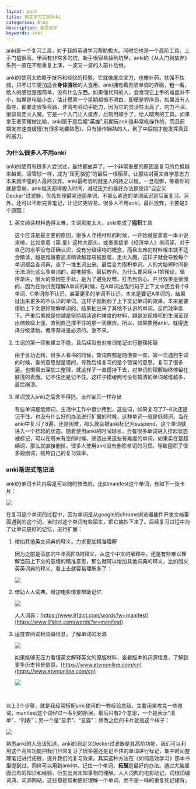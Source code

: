 ```yaml
---
layout: post
title: 英文学习工具Anki
categories: Blog
description: 英文自学
keywords: anki
---
```


anki是一个复习工具，对于我的英语学习帮助极大。同时它也是一个高阶工具，上手门槛很高，里面有非常多的坑，新手很容易掉到坑里。anki的《从入门到放弃》系列一直在不断重复上演，一波又一波的人前仆后继。

anki的使用太依赖于技巧和经验的积累。它就像屠龙宝刀，也像补药，扶强不扶弱，只不过它更加适合**身体强壮**的人食用。anki拥有着丑陋单调的界面，粗一看，给人的感觉是很简单，没有什么东西。如果懂代码的人，会发现它上手的难度并不小，如果是电脑小白，估计摸索一个星期都搞不明白。即便是程序员，如果没有人指导，都要走很多弯路，非常考验动手能力，因为它的灵活性太高了，内力不深，很容易走火入魔。它是一个入门让人蛋疼，后期用顺手了，给人暗爽的工具。如果拿王者荣耀做比喻，anki属于是后期"英雄",前期玩anki是非常吃操作的，而且前期发育速度缓慢(有很多坑要熟悉)，只有操作娴熟的人，到了中后期才能发挥真正的威力。



### 为什么很多人不用anki

anki的使用有很多人尝试过，最终都放弃了。一个非常重要的原因是复习的负担越来越重。滚雪球一样，成为”压死骆驼“的最后一根稻草。让那些对英文自学意志力本来就不强的人最终放弃。anki最考验的就是人的持之以恒。一旦松懈，等着你的就是雪崩。anki每天都得投入时间，减轻压力的最好办法是使用“自定义Decker”过滤器，优先处理最紧迫那单词，不那么紧迫的单词延迟到后面复习。另外，还可以不断完善笔记，让记忆更容易。很多人不用anki，最后放弃，主要是3个原因：



1. 英文阅读材料选得太难，生词密度太大，anki变成了**囤积**工具

   这个应该是最主要的原因，很多人寻找材料的时候，一开始就是拿着一本小说来啃，比如拿着《简.爱》这种大部头，或者直接拿《经济学人》来阅读，对于自己的水平没有正确认识，没有分级读物的概念。而且太难的材料根本就不适合精读，越是难越要追求精读越容易被反噬，走火入魔。这样子就会导致每个单词都会查词典，查了一堆生词出来。最后变为囤积单词。人的大脑短时间是无法消化这么多单词的，越堆越多。最后放弃。为什么要采用i+1的理论，循序渐进，很大的原因在于此，是为了避免反噬，打击到信心。并且效果是很慢的。因为在你试图理解A单词的时候，在A单词出现的句子上下文中还会有个B单词、C单词你不认识。甚至更多的单词不认识。本来是要记A单词的，结果扯出来更多的不认识的单词。这样子就削弱了上下文记单词的效果，本来是要借助上下文更好理解单词的，结果扯出来了其他不认识的单词。反而效率低下。严重后果就是你越是坚持精读这种难度的材料，越是发现堆积的生词呈现出倍数级上涨，直到自己撑不住的那一天爆炸。所以，如果要用anki，就得选择分级读物，循序渐进是必须的。急不来。

2. 生词的第一印象建立不稳，且后续没有对单词笔记进行整理拓展

   由于急功近利，很多人看书的时候，查词典都是随便查一查，第一次遇到生词的时候，查的意思就是错的，导致后续复习的是个错误的意思。复习了很多遍，也懒得去深加工整理，就这样子一直僵持下去，对单词的理解始终停留在肤浅的表面。记不住还是记不住。这样子摸棱两可没有搞清的单词越堆越多，最后崩溃。

3. 单词放入anki之后舍不得扔，当作宝贝一样存储

   有些单词是低频词，生活中工作中很少用到，这些词，如果复习了7~8次还是记不住，也没有什么好的办法进行扩展的时候，这种单词一般是低频词，当在anki中复习了8遍，还是困难，那么就会被anki标记为suspend，这个单词就进入一个挂起的状态。随着使用anki的时间越长，会有很多单词进入挂起状态被标记，可以在周末有空的时候，筛选出来这些有难度的单词，如果实在是超纲词，那么就直接删掉。很多人使用anki没有删除单词的习惯。导致囤积了很多超纲词，拖垮自己的复习效率。



### anki渐进式笔记法

anki的单词卡片内容是可以随时修改的。比如manifest这个单词，有如下一张卡片：

<img src="https://cs-cn.top//images/posts/20210714194447.png"/>

在复习这个单词的过程中，因为单词是从google的chrome浏览器插件开发文档里面遇到的这个词，当时对这个单词有些陌生，把它摘抄下来了。后续复习过程中为了让单词更好的记忆，进行扩展：

1. 增加其他英文词典的释义，力求更加精准理解

   因为之前是添加的牛津高阶9的释义，从这个中文的解释中，还是有些难以理解当前上下文的意境的精准意思，那么就可以增加其他词典的释义，比如朗文英英词典的释义。看上去就容易理解多了：

   <img src="https://cs-cn.top//images/posts/20210714195219.png"/>

2. 借助人人词典，增加电影情景帮助记忆

   <img src="https://cs-cn.top//images/posts/manifest_95833.png"/>

   人人词典：[https://www.91dict.com/words?w=manifest](https://www.91dict.com/words?w=manifest)

3. 适度查阅词根词缀信息，了解单词的发源

   <img src="https://cs-cn.top//images/posts/cigen_cizui_200816.png"/>

   如果能够无压力看懂英文解释英文的原版材料，查看版本的词源信息，了解到更多历史背景信息。[https://www.etymonline.com/cn](https://www.etymonline.com/cn)

   <img src="https://cs-cn.top//images/posts/suyuan_03526.png"/>


<br/>

以上3个步骤，就是我经常搭配anki使用的一些经验总结，主要用来攻克一些难词。manifest这个词经过一系列的拓展，最后只有2个意思，一个是表示“清单”、“列表”；另一个是“显示”、“显露”；修改之后的卡片就是这个样子：

<img src="https://cs-cn.top//images/posts/result_203722.png"/>
<br/>


熟悉anki的人应该知道，anki的自定义Decker过滤器是其高阶功能，我们可以利用这个高阶功能把我们日常复习了很多遍还是记不住的单词进行标记，集中时间整理笔记进行拓展，提升我们的复习效果。其实这种方法在《如何高效学习》那本书里提到过。同样可以用到anki中。记住一个单词，**拓展**是最好的办法。通过大脑里面已有的知识和经验，衍生出对未知事物的理解。人人词典的电影助记，词根词缀词典，词源网站，这些都是帮助更好理解一个单词，而不是一味的重复死记硬背。











